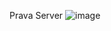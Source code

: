 Prava Server
![image](https://github.com/Prava-Payments/prava-backend/assets/57281769/cc1ba171-455f-4149-8e50-c4ce96e2c354)
